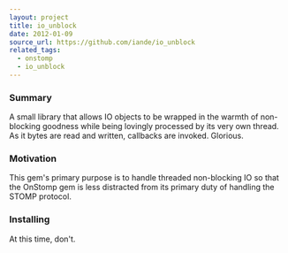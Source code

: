 ```yaml
---
layout: project
title: io_unblock
date: 2012-01-09
source_url: https://github.com/iande/io_unblock
related_tags:
  - onstomp
  - io_unblock
---
```


### Summary

A small library that allows IO objects to be wrapped in the warmth of
non-blocking goodness while being lovingly processed by its very own
thread. As it bytes are read and written, callbacks are invoked.
Glorious.

### Motivation

This gem's primary purpose is to handle threaded non-blocking IO so
that the OnStomp gem is less distracted from its primary duty of
handling the STOMP protocol.

### Installing

At this time, don't.
